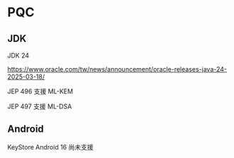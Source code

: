 # PQC



## JDK

JDK 24

https://www.oracle.com/tw/news/announcement/oracle-releases-java-24-2025-03-18/

JEP 496 支援 ML-KEM

JEP 497 支援 ML-DSA



## Android

KeyStore Android 16 尚未支援